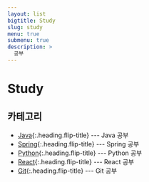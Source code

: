 ```yaml
---
layout: list
bigtitle: Study
slug: study
menu: true
submenu: true
description: >
  공부
---
```


# Study

## 카테고리

- [Java]{:.heading.flip-title} --- Java 공부
- [Spring]{:.heading.flip-title} --- Spring 공부
- [Python]{:.heading.flip-title} --- Python 공부
- [React]{:.heading.flip-title} --- React 공부
- [Git]{:.heading.flip-title} --- Git 공부

[Java]: /java/
[Spring]: /spring/
[Python]: /python/
[React]: /react/
[Git]: /git/
